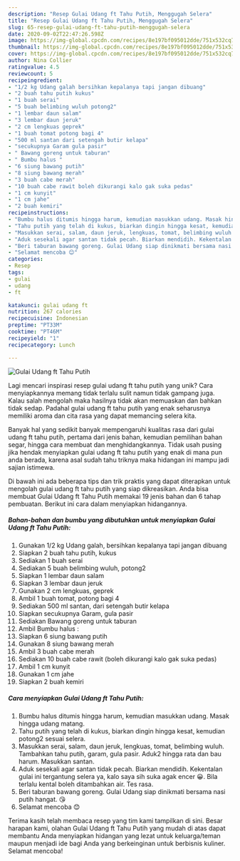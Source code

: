 ```yaml
---
description: "Resep Gulai Udang ft Tahu Putih, Menggugah Selera"
title: "Resep Gulai Udang ft Tahu Putih, Menggugah Selera"
slug: 65-resep-gulai-udang-ft-tahu-putih-menggugah-selera
date: 2020-09-02T22:47:26.598Z
image: https://img-global.cpcdn.com/recipes/8e197bf095012dde/751x532cq70/gulai-udang-ft-tahu-putih-foto-resep-utama.jpg
thumbnail: https://img-global.cpcdn.com/recipes/8e197bf095012dde/751x532cq70/gulai-udang-ft-tahu-putih-foto-resep-utama.jpg
cover: https://img-global.cpcdn.com/recipes/8e197bf095012dde/751x532cq70/gulai-udang-ft-tahu-putih-foto-resep-utama.jpg
author: Nina Collier
ratingvalue: 4.5
reviewcount: 5
recipeingredient:
- "1/2 kg Udang galah bersihkan kepalanya tapi jangan dibuang"
- "2 buah tahu putih kukus"
- "1 buah serai"
- "5 buah belimbing wuluh potong2"
- "1 lembar daun salam"
- "3 lembar daun jeruk"
- "2 cm lengkuas geprek"
- "1 buah tomat potong bagi 4"
- "500 ml santan dari setengah butir kelapa"
- "secukupnya Garam gula pasir"
- " Bawang goreng untuk taburan"
- " Bumbu halus "
- "6 siung bawang putih"
- "8 siung bawang merah"
- "3 buah cabe merah"
- "10 buah cabe rawit boleh dikurangi kalo gak suka pedas"
- "1 cm kunyit"
- "1 cm jahe"
- "2 buah kemiri"
recipeinstructions:
- "Bumbu halus ditumis hingga harum, kemudian masukkan udang. Masak hingga udang matang."
- "Tahu putih yang telah di kukus, biarkan dingin hingga kesat, kemudian potong2 sesuai selera."
- "Masukkan serai, salam, daun jeruk, lengkuas, tomat, belimbing wuluh. Tambahkan tahu putih, garam, gula pasir. Aduk2 hingga rata dan bau harum. Masukkan santan."
- "Aduk sesekali agar santan tidak pecah. Biarkan mendidih. Kekentalan gulai ini tergantung selera ya, kalo saya sih suka agak encer 😀. Bila terlalu kental boleh ditambahkan air. Tes rasa."
- "Beri taburan bawang goreng. Gulai Udang siap dinikmati bersama nasi putih hangat. 😘"
- "Selamat mencoba 😊"
categories:
- Resep
tags:
- gulai
- udang
- ft

katakunci: gulai udang ft 
nutrition: 267 calories
recipecuisine: Indonesian
preptime: "PT33M"
cooktime: "PT46M"
recipeyield: "1"
recipecategory: Lunch

---
```



![Gulai Udang ft Tahu Putih](https://img-global.cpcdn.com/recipes/8e197bf095012dde/751x532cq70/gulai-udang-ft-tahu-putih-foto-resep-utama.jpg)

Lagi mencari inspirasi resep gulai udang ft tahu putih yang unik? Cara menyiapkannya memang tidak terlalu sulit namun tidak gampang juga. Kalau salah mengolah maka hasilnya tidak akan memuaskan dan bahkan tidak sedap. Padahal gulai udang ft tahu putih yang enak seharusnya memiliki aroma dan cita rasa yang dapat memancing selera kita.

Banyak hal yang sedikit banyak mempengaruhi kualitas rasa dari gulai udang ft tahu putih, pertama dari jenis bahan, kemudian pemilihan bahan segar, hingga cara membuat dan menghidangkannya. Tidak usah pusing jika hendak menyiapkan gulai udang ft tahu putih yang enak di mana pun anda berada, karena asal sudah tahu triknya maka hidangan ini mampu jadi sajian istimewa.




Di bawah ini ada beberapa tips dan trik praktis yang dapat diterapkan untuk mengolah gulai udang ft tahu putih yang siap dikreasikan. Anda bisa membuat Gulai Udang ft Tahu Putih memakai 19 jenis bahan dan 6 tahap pembuatan. Berikut ini cara dalam menyiapkan hidangannya.

<!--inarticleads1-->

##### Bahan-bahan dan bumbu yang dibutuhkan untuk menyiapkan Gulai Udang ft Tahu Putih:

1. Gunakan 1/2 kg Udang galah, bersihkan kepalanya tapi jangan dibuang
1. Siapkan 2 buah tahu putih, kukus
1. Sediakan 1 buah serai
1. Sediakan 5 buah belimbing wuluh, potong2
1. Siapkan 1 lembar daun salam
1. Siapkan 3 lembar daun jeruk
1. Gunakan 2 cm lengkuas, geprek
1. Ambil 1 buah tomat, potong bagi 4
1. Sediakan 500 ml santan, dari setengah butir kelapa
1. Siapkan secukupnya Garam, gula pasir
1. Sediakan  Bawang goreng untuk taburan
1. Ambil  Bumbu halus :
1. Siapkan 6 siung bawang putih
1. Gunakan 8 siung bawang merah
1. Ambil 3 buah cabe merah
1. Sediakan 10 buah cabe rawit (boleh dikurangi kalo gak suka pedas)
1. Ambil 1 cm kunyit
1. Gunakan 1 cm jahe
1. Siapkan 2 buah kemiri




<!--inarticleads2-->

##### Cara menyiapkan Gulai Udang ft Tahu Putih:

1. Bumbu halus ditumis hingga harum, kemudian masukkan udang. Masak hingga udang matang.
1. Tahu putih yang telah di kukus, biarkan dingin hingga kesat, kemudian potong2 sesuai selera.
1. Masukkan serai, salam, daun jeruk, lengkuas, tomat, belimbing wuluh. Tambahkan tahu putih, garam, gula pasir. Aduk2 hingga rata dan bau harum. Masukkan santan.
1. Aduk sesekali agar santan tidak pecah. Biarkan mendidih. Kekentalan gulai ini tergantung selera ya, kalo saya sih suka agak encer 😀. Bila terlalu kental boleh ditambahkan air. Tes rasa.
1. Beri taburan bawang goreng. Gulai Udang siap dinikmati bersama nasi putih hangat. 😘
1. Selamat mencoba 😊




Terima kasih telah membaca resep yang tim kami tampilkan di sini. Besar harapan kami, olahan Gulai Udang ft Tahu Putih yang mudah di atas dapat membantu Anda menyiapkan hidangan yang lezat untuk keluarga/teman maupun menjadi ide bagi Anda yang berkeinginan untuk berbisnis kuliner. Selamat mencoba!
